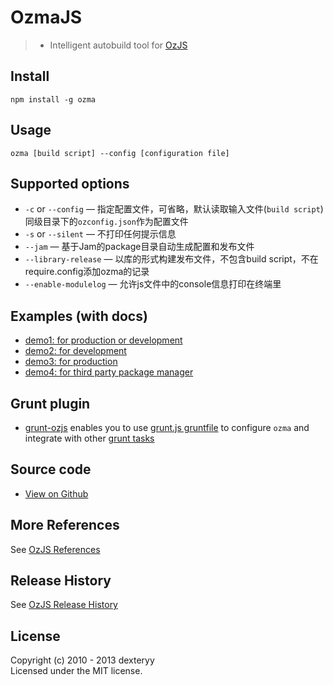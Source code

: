 <!---
layout: intro
title: OzmaJS
-->

# OzmaJS

> * Intelligent autobuild tool for [OzJS](http://ozjs.org)

## Install

```
npm install -g ozma
```

## Usage

```
ozma [build script] --config [configuration file]
```

## Supported options

* `-c` or `--config` — 指定配置文件，可省略，默认读取输入文件(`build script`)同级目录下的`ozconfig.json`作为配置文件
* `-s` or `--silent` — 不打印任何提示信息
* `--jam` — 基于Jam的package目录自动生成配置和发布文件
* `--library-release` — 以库的形式构建发布文件，不包含build script，不在require.config添加ozma的记录
* `--enable-modulelog` — 允许js文件中的console信息打印在终端里

## Examples (with docs)

* [demo1: for production or development](http://ozjs.org/ozma/examples/demo1.html)
* [demo2: for development](http://ozjs.org/ozma/examples/demo2.html)
* [demo3: for production](http://ozjs.org/ozma/examples/demo3.html)
* [demo4: for third party package manager](http://ozjs.org/ozma/examples/demo4.html)

## Grunt plugin

* [grunt-ozjs](https://github.com/dexteryy/grunt-ozjs) enables you to use [grunt.js gruntfile](https://github.com/gruntjs/grunt/blob/master/docs/getting_started.md) to configure `ozma` and integrate with other [grunt tasks](http://gruntjs.com/)

## Source code

* [View on Github](https://github.com/dexteryy/ozma.js)

## More References

See [OzJS References](http://ozjs.org/#ref)

## Release History

See [OzJS Release History](http://ozjs.org/#release)

## License

Copyright (c) 2010 - 2013 dexteryy  
Licensed under the MIT license.

